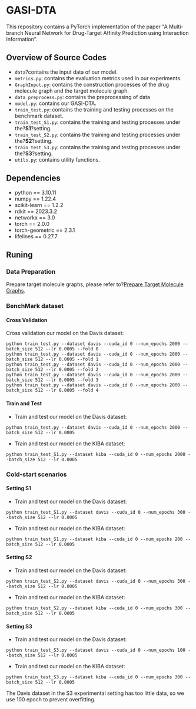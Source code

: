 # GASI-DTA

This repository contains a PyTorch implementation of the paper "A Multi-branch Neural Network for Drug-Target Affinity Prediction using Interaction Information".

## Overview of Source Codes

- `data`?contains the input data of our model.
- `metrics.py`: contains the evaluation metrics used in our experiments.
- `GraphInput.py`: contains the construction processes of  the drug molecule graph and the target molecule graph.
- `data_preprocess.py`: contains the preprocessing of data 
- `model.py`: contains our GASI-DTA.
- `train_test.py`: contains the training and testing processes on the benchmark dataset.
- `train_test_S1.py`: contains the training and testing processes under the?**S1**?setting.
- `train_test_S2.py`: contains the training and testing processes under the?**S2**?setting.
- `train_test_S3.py`: contains the training and testing processes under the?**S3**?setting.
- `utils.py`: contains utility functions.

## Dependencies

- python == 3.10.11
- numpy == 1.22.4
- scikit-learn == 1.2.2
- rdkit == 2023.3.2
- networkx == 3.0
- torch == 2.0.0
- torch-geometric == 2.3.1
- lifelines == 0.27.7

## Runing

### Data Preparation

Prepare target molecule graphs, please refer to?[Prepare Target Molecule Graphs](https://github.com/Xiaolin-Yang-S/GASI-DTA/blob/main/source/data/README.md#prepare-target-molecule-graphs).

### BenchMark dataset

#### Cross Validation

Cross validation our model on the Davis dataset:

```shell
python train_test.py --dataset davis --cuda_id 0 --num_epochs 2000 --batch_size 512 --lr 0.0005 --fold 0
python train_test.py --dataset davis --cuda_id 0 --num_epochs 2000 --batch_size 512 --lr 0.0005 --fold 1
python train_test.py --dataset davis --cuda_id 0 --num_epochs 2000 --batch_size 512 --lr 0.0005 --fold 2
python train_test.py --dataset davis --cuda_id 0 --num_epochs 2000 --batch_size 512 --lr 0.0005 --fold 3
python train_test.py --dataset davis --cuda_id 0 --num_epochs 2000 --batch_size 512 --lr 0.0005 --fold 4

```

#### Train and Test

- Train and test our model on the Davis dataset:
    
```shell
python train_test.py --dataset davis --cuda_id 0 --num_epochs 2000 --batch_size 512 --lr 0.0005 
```
    
- Train and test our model on the KIBA dataset:
    
```shell
python train_test_S1.py --dataset kiba --cuda_id 0 --num_epochs 2000 --batch_size 512 --lr 0.0005 

```

### Cold-start scenarios
#### Setting S1
- Train and test our model on the Davis dataset:
    
```shell
python train_test_S1.py --dataset davis --cuda_id 0 --num_epochs 300 --batch_size 512 --lr 0.0005 
```
    
- Train and test our model on the KIBA dataset:
    
```shell
python train_test_S1.py --dataset kiba --cuda_id 0 --num_epochs 200 --batch_size 512 --lr 0.0005 
```
    


#### Setting S2
- Train and test our model on the Davis dataset:
    
```shell
python train_test_S2.py --dataset davis --cuda_id 0 --num_epochs 300 --batch_size 512 --lr 0.0005 
 ```
    
- Train and test our model on the KIBA dataset:
    
```shell
python train_test_S2.py --dataset kiba --cuda_id 0 --num_epochs 300 --batch_size 512 --lr 0.0005 
```   
#### Setting S3
- Train and test our model on the Davis dataset:
    
```shell
python train_test_S3.py --dataset davis --cuda_id 0 --num_epochs 100 --batch_size 512 --lr 0.0005 
```
    
- Train and test our model on the KIBA dataset:
    
```shell
python train_test_S3.py --dataset kiba --cuda_id 0 --num_epochs 300 --batch_size 512 --lr 0.0005 
```
The Davis dataset in the S3 experimental setting has too little data, so we use 100 epoch to prevent overfitting.
